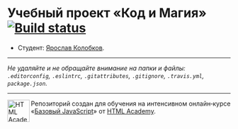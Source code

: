 # Учебный проект «Код и Магия» [![Build status][travis-image]][travis-url]

* Студент: [Ярослав Колобков](https://up.htmlacademy.ru/javascript/12/user/449065).

---

_Не удаляйте и не обращайте внимание на папки и файлы:_<br>
_`.editorconfig`, `.eslintrc`, `.gitattributes`, `.gitignore`, `.travis.yml`, `package.json`._

---

<a href="https://htmlacademy.ru/intensive/javascript"><img align="left" width="50" height="50" title="HTML Academy" src="https://up.htmlacademy.ru/static/img/intensive/javascript/logo-for-github.svg"></a>

Репозиторий создан для обучения на интенсивном онлайн‑курсе «[Базовый JavaScript](https://htmlacademy.ru/intensive/javascript)» от [HTML Academy](https://htmlacademy.ru).

[travis-image]: https://travis-ci.org/htmlacademy-javascript/449065-code-and-magick.svg?branch=master
[travis-url]: https://travis-ci.org/htmlacademy-javascript/449065-code-and-magick
